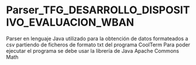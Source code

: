 # Parser_TFG_DESARROLLO_DISPOSITIVO_EVALUACION_WBAN
Parser en lenguaje Java utilizado para la obtención de datos formateados a csv partiendo de ficheros de formato txt del programa CoolTerm
Para poder ejecutar el programa se debe usar la librería de Java Apache Commons Math
